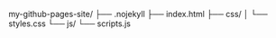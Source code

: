 my-github-pages-site/
├── .nojekyll
├── index.html
├── css/
│   └── styles.css
└── js/
    └── scripts.js